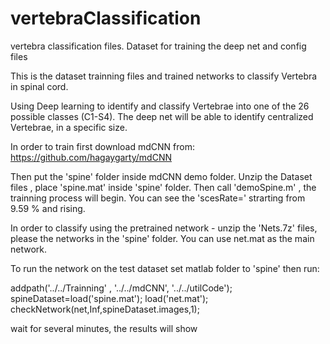 # vertebraClassification
vertebra classification files. Dataset for training the deep net and config files

This is the dataset trainning files and trained networks to classify Vertebra in spinal cord.

Using Deep learning to identify and classify Vertebrae into one of the 26 possible classes (C1-S4). The deep net will be able to identify centralized Vertebrae, in a specific size. 

In order to train first download mdCNN from:
https://github.com/hagaygarty/mdCNN

Then put the 'spine' folder inside mdCNN demo folder.
Unzip the Dataset files , place 'spine.mat' inside 'spine' folder.
Then call 'demoSpine.m' , the trainning process will begin. You can see the 'scesRate=' strarting from 9.59 % and rising.


In order to classify using the pretrained network - unzip the 'Nets.7z' files, please the networks in the 'spine' folder.
You can use net.mat as the main network.

To run the network on the test dataset set matlab folder to 'spine' then run:

addpath('../../Trainning' , '../../mdCNN', '../../utilCode');
spineDataset=load('spine.mat'); 
load('net.mat');
checkNetwork(net,Inf,spineDataset.images,1);

wait for several minutes, the results will show


